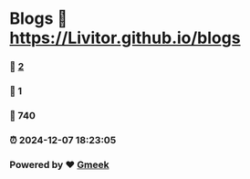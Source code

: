 # Blogs :link: https://Livitor.github.io/blogs 
### :page_facing_up: [2](https://Livitor.github.io/blogs/tag.html) 
### :speech_balloon: 1 
### :hibiscus: 740 
### :alarm_clock: 2024-12-07 18:23:05 
### Powered by :heart: [Gmeek](https://github.com/Meekdai/Gmeek)

